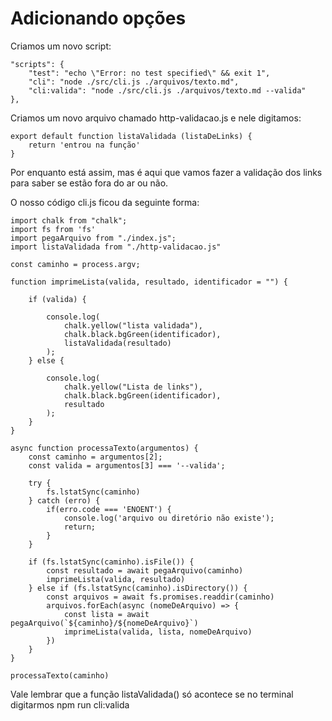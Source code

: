 # Adicionando opções

Criamos um novo script:

    "scripts": {
        "test": "echo \"Error: no test specified\" && exit 1",
        "cli": "node ./src/cli.js ./arquivos/texto.md",
        "cli:valida": "node ./src/cli.js ./arquivos/texto.md --valida"
    },

Criamos um novo arquivo chamado http-validacao.js e nele digitamos:

    export default function listaValidada (listaDeLinks) {
        return 'entrou na função'
    }

Por enquanto está assim, mas é aqui que vamos fazer a validação dos links para saber se estão fora do ar ou não.

O nosso código cli.js ficou da seguinte forma:

    import chalk from "chalk";
    import fs from 'fs'
    import pegaArquivo from "./index.js";
    import listaValidada from "./http-validacao.js"

    const caminho = process.argv;

    function imprimeLista(valida, resultado, identificador = "") {

        if (valida) {

            console.log(
                chalk.yellow("lista validada"),
                chalk.black.bgGreen(identificador),
                listaValidada(resultado)
            );
        } else {

            console.log(
                chalk.yellow("Lista de links"),
                chalk.black.bgGreen(identificador),
                resultado
            );
        }
    }

    async function processaTexto(argumentos) {
        const caminho = argumentos[2];
        const valida = argumentos[3] === '--valida';

        try {
            fs.lstatSync(caminho)
        } catch (erro) {
            if(erro.code === 'ENOENT') {
                console.log('arquivo ou diretório não existe');
                return;
            }
        }

        if (fs.lstatSync(caminho).isFile()) {
            const resultado = await pegaArquivo(caminho)
            imprimeLista(valida, resultado)
        } else if (fs.lstatSync(caminho).isDirectory()) {
            const arquivos = await fs.promises.readdir(caminho)
            arquivos.forEach(async (nomeDeArquivo) => {
                const lista = await pegaArquivo(`${caminho}/${nomeDeArquivo}`)
                imprimeLista(valida, lista, nomeDeArquivo)
            })
        }
    }

    processaTexto(caminho)

Vale lembrar que a função listaValidada() só acontece se no terminal digitarmos npm run cli:valida
